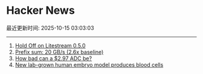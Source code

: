 # Hacker News

最近更新时间: 2025-10-15 03:03:03

--- 
1. [Hold Off on Litestream 0.5.0](https://mtlynch.io/notes/hold-off-on-litestream-0.5.0/) 
2. [Prefix sum: 20 GB/s (2.6x baseline)](https://github.com/ashtonsix/perf-portfolio/tree/main/delta) 
3. [How bad can a $2.97 ADC be?](https://excamera.substack.com/p/how-bad-can-a-297-adc-be) 
4. [New lab-grown human embryo model produces blood cells](https://www.cam.ac.uk/research/news/new-lab-grown-human-embryo-model-produces-blood-cells) 
